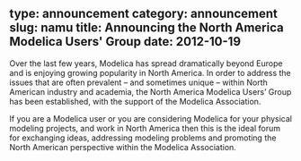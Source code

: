 type: announcement
category: announcement
slug: namu
title: Announcing the North America Modelica Users' Group
date: 2012-10-19
---

Over the last few years, Modelica has spread dramatically beyond
Europe and is enjoying growing popularity in North America. In order
to address the issues that are often prevalent &ndash; and sometimes
unique &ndash; within North American industry and academia, the
North America Modelica Users&rsquo; Group has been established, with
the support of the Modelica Association.

If you are a Modelica user or you are considering Modelica for your
physical modeling projects, and work in North America then this is
the ideal forum for exchanging ideas, addressing modeling problems
and promoting the North American perspective within the Modelica
Association.

